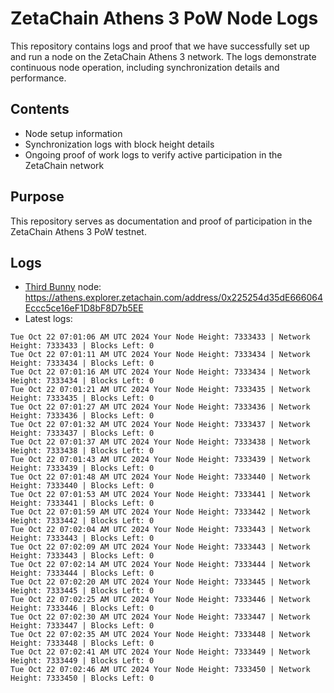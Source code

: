 # ZetaChain Athens 3 PoW Node Logs
This repository contains logs and proof that we have successfully set up and run a node on the ZetaChain Athens 3 network. The logs demonstrate continuous node operation, including synchronization details and performance.

## Contents
- Node setup information
- Synchronization logs with block height details
- Ongoing proof of work logs to verify active participation in the ZetaChain network

## Purpose
This repository serves as documentation and proof of participation in the ZetaChain Athens 3 PoW testnet.

## Logs

- [Third Bunny](https://thirdbunny.xyz/) node: https://athens.explorer.zetachain.com/address/0x225254d35dE666064Eccc5ce16eF1D8bF8D7b5EE
- Latest logs:
```
Tue Oct 22 07:01:06 AM UTC 2024 Your Node Height: 7333433 | Network Height: 7333433 | Blocks Left: 0
Tue Oct 22 07:01:11 AM UTC 2024 Your Node Height: 7333434 | Network Height: 7333434 | Blocks Left: 0
Tue Oct 22 07:01:16 AM UTC 2024 Your Node Height: 7333434 | Network Height: 7333434 | Blocks Left: 0
Tue Oct 22 07:01:21 AM UTC 2024 Your Node Height: 7333435 | Network Height: 7333435 | Blocks Left: 0
Tue Oct 22 07:01:27 AM UTC 2024 Your Node Height: 7333436 | Network Height: 7333436 | Blocks Left: 0
Tue Oct 22 07:01:32 AM UTC 2024 Your Node Height: 7333437 | Network Height: 7333437 | Blocks Left: 0
Tue Oct 22 07:01:37 AM UTC 2024 Your Node Height: 7333438 | Network Height: 7333438 | Blocks Left: 0
Tue Oct 22 07:01:43 AM UTC 2024 Your Node Height: 7333439 | Network Height: 7333439 | Blocks Left: 0
Tue Oct 22 07:01:48 AM UTC 2024 Your Node Height: 7333440 | Network Height: 7333440 | Blocks Left: 0
Tue Oct 22 07:01:53 AM UTC 2024 Your Node Height: 7333441 | Network Height: 7333441 | Blocks Left: 0
Tue Oct 22 07:01:59 AM UTC 2024 Your Node Height: 7333442 | Network Height: 7333442 | Blocks Left: 0
Tue Oct 22 07:02:04 AM UTC 2024 Your Node Height: 7333443 | Network Height: 7333443 | Blocks Left: 0
Tue Oct 22 07:02:09 AM UTC 2024 Your Node Height: 7333443 | Network Height: 7333443 | Blocks Left: 0
Tue Oct 22 07:02:14 AM UTC 2024 Your Node Height: 7333444 | Network Height: 7333444 | Blocks Left: 0
Tue Oct 22 07:02:20 AM UTC 2024 Your Node Height: 7333445 | Network Height: 7333445 | Blocks Left: 0
Tue Oct 22 07:02:25 AM UTC 2024 Your Node Height: 7333446 | Network Height: 7333446 | Blocks Left: 0
Tue Oct 22 07:02:30 AM UTC 2024 Your Node Height: 7333447 | Network Height: 7333447 | Blocks Left: 0
Tue Oct 22 07:02:35 AM UTC 2024 Your Node Height: 7333448 | Network Height: 7333448 | Blocks Left: 0
Tue Oct 22 07:02:41 AM UTC 2024 Your Node Height: 7333449 | Network Height: 7333449 | Blocks Left: 0
Tue Oct 22 07:02:46 AM UTC 2024 Your Node Height: 7333450 | Network Height: 7333450 | Blocks Left: 0
```
